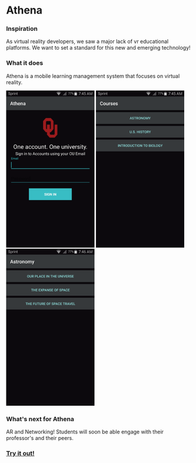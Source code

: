 # Athena

### Inspiration
As virtual reality developers, we saw a major lack of vr educational platforms. We want to set a standard for this new and emerging technology!

### What it does
Athena is a mobile learning management system that focuses on virtual reality.

<img src="images/SingleSignOn.png" alt="Single Sign On" width="240" height="426"/> <img src="images/Courses.png" alt="Single Sign On" width="240" height="426"/> <img src="images/lessons.png" alt="Single Sign On" width="240" height="426"/>



### What's next for Athena
AR and Networking! Students will soon be able engage with their professor's and their peers.

### [Try it out!](http://getathena.io)
